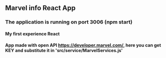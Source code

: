 ## Marvel info React App

### The application is running on port 3006 (npm start)

#### My first experience React

#### App made with open API https://developer.marvel.com/, here you can get KEY and substitute it in 'src/service/MarvelServices.js'